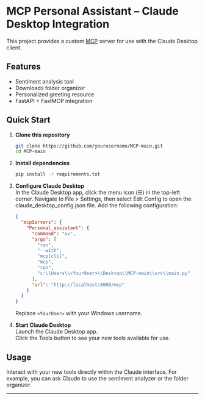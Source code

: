 # MCP Personal Assistant – Claude Desktop Integration

This project provides a custom [MCP](https://github.com/microsoft/mcp) server for use with the Claude Desktop client.

## Features

- Sentiment analysis tool
- Downloads folder organizer
- Personalized greeting resource
- FastAPI + FastMCP integration

## Quick Start

1. **Clone this repository**  
   ```sh
   git clone https://github.com/yourusername/MCP-main.git
   cd MCP-main
   ```

2. **Install dependencies**  
   ```sh
   pip install -r requirements.txt
   ```

3. **Configure Claude Desktop**  
   In the Claude Desktop app, click the menu icon (☰) in the top-left corner. Navigate to File > Settings, then select Edit Config to open the claude_desktop_config.json file. Add the following configuration:
   ```json
   {
     "mcpServers": {
       "Personal_assistant": {
         "command": "uv",
         "args": [
           "run",
           "--with",
           "mcp[cli]",
           "mcp",
           "run",
           "c:\\Users\\<YourUser>\\Desktop\\MCP-main\\src\\main.py"
         ],
         "url": "http://localhost:8000/mcp"
       }
     }
   }
   ```
   Replace `<YourUser>` with your Windows username.

4. **Start Claude Desktop**  
   Launch the Claude Desktop app.  
   Click the Tools button to see your new tools available for use.
## Usage

Interact with your new tools directly within the Claude interface. For example, you can ask Claude to use the sentiment analyzer or the folder organizer.

---
